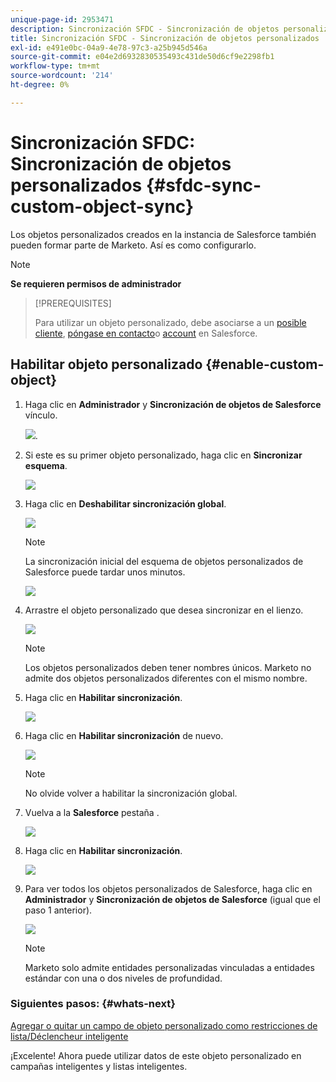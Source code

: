 ```yaml
---
unique-page-id: 2953471
description: Sincronización SFDC - Sincronización de objetos personalizados - Documentos de Marketo - Documentación del producto
title: Sincronización SFDC - Sincronización de objetos personalizados
exl-id: e491e0bc-04a9-4e78-97c3-a25b945d546a
source-git-commit: e04e2d6932830535493c431de50d6cf9e2298fb1
workflow-type: tm+mt
source-wordcount: '214'
ht-degree: 0%

---
```


# Sincronización SFDC: Sincronización de objetos personalizados {#sfdc-sync-custom-object-sync}

Los objetos personalizados creados en la instancia de Salesforce también pueden formar parte de Marketo.  Así es como configurarlo.

>[!NOTE]
>
>**Se requieren permisos de administrador**

>[!PREREQUISITES]
>
>Para utilizar un objeto personalizado, debe asociarse a un [posible cliente](/help/marketo/product-docs/crm-sync/salesforce-sync/sfdc-sync-details/sfdc-sync-field-sync.md), [póngase en contacto](/help/marketo/product-docs/crm-sync/salesforce-sync/sfdc-sync-details/sfdc-sync-contact-sync.md)o [account](/help/marketo/product-docs/crm-sync/salesforce-sync/sfdc-sync-details/sfdc-sync-account-sync.md) en Salesforce.

## Habilitar objeto personalizado  {#enable-custom-object}

1. Haga clic en **Administrador** y **Sincronización de objetos de Salesforce** vínculo.

   ![](assets/image2015-11-19-10-3a28-3a5.png).

1. Si este es su primer objeto personalizado, haga clic en **Sincronizar esquema**.

   ![](assets/rtaimage-2.png)

1. Haga clic en **Deshabilitar sincronización global**.

   ![](assets/image2015-4-22-10-3a45-3a0.png)

   >[!NOTE]
   >
   >La sincronización inicial del esquema de objetos personalizados de Salesforce puede tardar unos minutos.

   ![](assets/image2015-4-22-10-3a45-3a18.png)

1. Arrastre el objeto personalizado que desea sincronizar en el lienzo.

   ![](assets/image2015-4-22-10-3a45-3a30.png)

   >[!NOTE]
   >
   >Los objetos personalizados deben tener nombres únicos. Marketo no admite dos objetos personalizados diferentes con el mismo nombre.

1. Haga clic en **Habilitar sincronización**.

   ![](assets/image2015-4-22-10-3a45-3a50.png)

1. Haga clic en **Habilitar sincronización** de nuevo.

   ![](assets/image2015-4-22-10-3a46-3a10.png)

   >[!NOTE]
   >
   >No olvide volver a habilitar la sincronización global.

1. Vuelva a la **Salesforce** pestaña .

   ![](assets/image2015-4-22-10-3a46-3a25.png)

1. Haga clic en **Habilitar sincronización**.

   ![](assets/image2015-4-22-10-3a50-3a26.png)

1. Para ver todos los objetos personalizados de Salesforce, haga clic en **Administrador** y **Sincronización de objetos de Salesforce** (igual que el paso 1 anterior).

   ![](assets/image2016-6-23-9-3a28-3a23.png)

   >[!NOTE]
   >
   >Marketo solo admite entidades personalizadas vinculadas a entidades estándar con una o dos niveles de profundidad.

### Siguientes pasos: {#whats-next}

[Agregar o quitar un campo de objeto personalizado como restricciones de lista/Déclencheur inteligente](/help/marketo/product-docs/crm-sync/salesforce-sync/setup/optional-steps/add-remove-custom-object-field-as-smart-list-trigger-constraints.md)

¡Excelente! Ahora puede utilizar datos de este objeto personalizado en campañas inteligentes y listas inteligentes.
